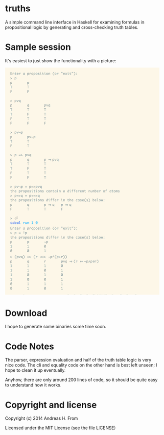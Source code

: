 # truths

A simple command line interface in Haskell for examining formulas in propositional logic by generating and cross-checking truth tables.

# Sample session

It's easiest to just show the functionality with a picture:

![Sample session](https://raw.githubusercontent.com/andreasfrom/truths/master/session.png)

# Download

I hope to generate some binaries some time soon.

# Code Notes

The parser, expression evaluation and half of the truth table logic is very nice code.
The cli and equality code on the other hand is best left unseen; I hope to clean it up eventually.

Anyhow, there are only around 200 lines of code, so it should be quite easy to understand how it works.

# Copyright and license
Copyright (c) 2014 Andreas H. From

Licensed under the MIT License (see the file LICENSE)

